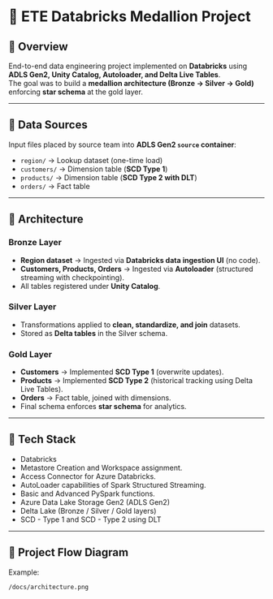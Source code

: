 # 🚀 ETE Databricks Medallion Project

## 🔹 Overview
End-to-end data engineering project implemented on **Databricks** using **ADLS Gen2, Unity Catalog, Autoloader, and Delta Live Tables**.  
The goal was to build a **medallion architecture (Bronze → Silver → Gold)** enforcing **star schema** at the gold layer.

---

## 🔹 Data Sources
Input files placed by source team into **ADLS Gen2 `source` container**:

- `region/` → Lookup dataset (one-time load)  
- `customers/` → Dimension table (**SCD Type 1**)  
- `products/` → Dimension table (**SCD Type 2 with DLT**)  
- `orders/` → Fact table  

---

## 🔹 Architecture

### Bronze Layer
- **Region dataset** → Ingested via **Databricks data ingestion UI** (no code).  
- **Customers, Products, Orders** → Ingested via **Autoloader** (structured streaming with checkpointing).  
- All tables registered under **Unity Catalog**.  

### Silver Layer
- Transformations applied to **clean, standardize, and join** datasets.  
- Stored as **Delta tables** in the Silver schema.  

### Gold Layer
- **Customers** → Implemented **SCD Type 1** (overwrite updates).  
- **Products** → Implemented **SCD Type 2** (historical tracking using Delta Live Tables).  
- **Orders** → Fact table, joined with dimensions.  
- Final schema enforces **star schema** for analytics.  

---

## 🔹 Tech Stack
- Databricks
- Metastore Creation and Workspace assignment.
- Access Connector for Azure Databricks.
- AutoLoader capabilities of Spark Structured Streaming.
- Basic and Advanced PySpark functions.
- Azure Data Lake Storage Gen2 (ADLS Gen2)  
- Delta Lake (Bronze / Silver / Gold layers)
- SCD - Type 1 and SCD - Type 2 using DLT

---

## 🔹 Project Flow Diagram
Example:
```bash
/docs/architecture.png
